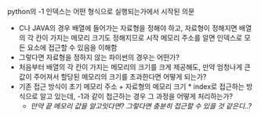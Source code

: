 python의 -1 인덱스는 어떤 형식으로 실행되는가에서 시작된 의문  
- C나 JAVA의 경우 배열에 들어가는 자료형을 정해야 하고, 자료형이 정해지면 배열의 각 칸이 가지는 메모리 크기도 정해지므로 시작 메모리 주소를 알면 인덱스로 모든 요소에 접근할 수 있음을 이해함
- 그렇다면 자료형을 정하지 않는 파이썬의 경우는 어떤가?
- 처음부터 배열의 각 칸이 가지는 메모리의 크기를 크게 제공해도, 만약 엄청나게 큰 값이 주어져서 할당된 메모리의 크기를 초과한다면 어떻게 되는가?
- 기존 접근 방식이 초기 메모리 주소 + 자료형의 메모리 크기 * index로 접근하는 방식으로 알고 있는데, -1과 같이 접근하는 경우 그 과정을 어떻게 처리하는가?
  - *만약 끝 메모리 값을 알고잇다면? 그렇다면 충분히 접근할 수 있을 것 같은디..?*